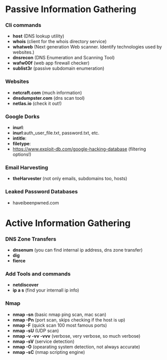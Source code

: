 # Passive Information Gathering

### Cli commands

- **host** (DNS lookup utility)
- **whois** (client for the whois directory service)
- **whatweb** (Next generation Web scanner. Identify technologies used by websites.)
- **dnsrecon** (DNS Enumeration and Scanning Tool)
- **wafw00f** (web app firewall checker)
- **sublist3r** (passive subdomain enumeration)

### Websites
- **netcraft.com** (much information)
- **dnsdumpster.com** (dns scan tool)
- **netlas.io** (check it out!)

### Google Dorks
- **inurl**:
- **inurl**:auth_user_file.txt, password.txt, etc.
- **intitle**:
- **filetype**:
- https://www.exploit-db.com/google-hacking-database (filtering options!)

### Email Harvesting
- **theHarvester** (not only emails, subdomains too, hosts)

### Leaked Password Databases
- haveibeenpwned.com

# Active Information Gathering

### DNS Zone Transfers
- **dnsenum** (you can find internal ip address, dns zone transfer)
- **dig**
- **fierce**

### Add Tools and commands
- **netdiscover**
- **ip a s** (find your internall ip info)

### Nmap
- **nmap -sn** (basic nmap ping scan, mac scan)
- **nmap -Pn** (port scan, skips checking if the host is up)
- **nmap -F** (quick scan 100 most famous ports)
- **nmap -sU** (UDP scan)
- **nmap -v -vv -vvv** (verbose, very verbose, so much verbose)
- **nmap -sV** (service detection)
- **nmap -O** (opearating system detection, not always accurate)
- **nmap -sC** (nmap scripting engine)

